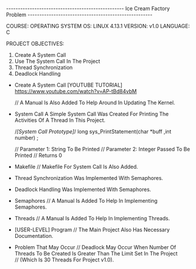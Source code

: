 -------------------------------------------------- Ice Cream Factory Problem -----------------------------------------------------

COURSE: OPERATING SYSTEM
OS: LINUX 4.13.1
VERSION: v1.0
LANGUAGE: C

PROJECT OBJECTIVES:

1) Create A System Call
2) Use The System Call In The Project
2) Thread Synchronization
3) Deadlock Handling

* Create A System Call
	[YOUTUBE TUTORIAL] https://www.youtube.com/watch?v=AP-tBd84vbM
	
	// A Manual Is Also Added To Help Around In Updating The Kernel.

* System Call
	A Simple System Call Was Created For Printing The Activities Of A Thread In This Project.
	
	/*[System Call Prototype]*/ long sys_PrintStatement(char *buff ,int number)
;
	
	// Parameter 1: String To Be Printed
	// Parameter 2: Integer Passed To Be Printed
	// Returns 0

* Makefile
	// Makefile For System Call Is Also Added.

* Thread Synchronization Was Implemented With Semaphores.
* Deadlock Handling Was Implemented With Semaphores.

* Semaphores
	// A Manual Is Added To Help In Implementing Semaphores.

* Threads
	// A Manual Is Added To Help In Implementing Threads.

* [USER-LEVEL] Program
	// The Main Project Also Has Necessary Documentation.

* Problem That May Occur
	// Deadlock May Occur When Number Of Threads To Be Created Is Greater Than The Limit Set In The Project 	
	// (Which Is 30 Threads For Project v1.0).
